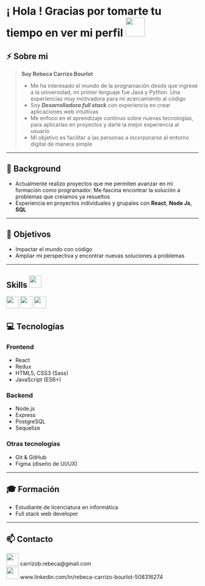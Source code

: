 <h1> ¡ Hola !  Gracias por tomarte tu tiempo en ver mi perfil <img src = "https://raw.githubusercontent.com/MartinHeinz/MartinHeinz/master/wave.gif" width = 50px> </h1>

## ⚡ **Sobre mi** 
> **Soy Rebeca Carrizo Bourlot**
>  - Me ha interesado el mundo de la programación desde que ingresé a la universidad,  mi primer lenguaje fue Java y  Python. Una experiencias muy motivadora para mi acercamiento al código
> - Soy ***Desarrolladora full stack*** con experiencia en crear aplicaciones web intuitivas
> - Me enfoco en el aprendizaje continuo sobre nuevas tecnologías, para aplicarlas en proyectos y darle la mejor experiencia al usuario
> - Mi objetivo es facilitar a las personas a incorporarse al entorno digital de manera simple

--- 

## 💼 **Background**

- Actualmente realizo proyectos que me permiten avanzar en mi formación como programador. Me fascina encontrar
la solución a problemas que creíamos ya resueltos
- Experiencia en proyectos individuales y grupales con **React**, **Node Js**, **SQL**

 --- 
 
 ## 🚀 **Objetivos**

- Impactar el mundo con código
- Ampliar mi perspectiva y encontrar nuevas soluciones a problemas

 --- 

<h2> Skills <img src = "https://media2.giphy.com/media/QssGEmpkyEOhBCb7e1/giphy.gif?cid=ecf05e47a0n3gi1bfqntqmob8g9aid1oyj2wr3ds3mg700bl&rid=giphy.gif" width = 32px> </h2>
 <img width ='32px' src ='https://www.twicpics.com/logos/twicpics-integrations/react.svg'> 
 <img width ='32px' src='https://www.twicpics.com/logos/twicpics-integrations/javascript.svg'>
 <img width ='32px' src='https://w7.pngwing.com/pngs/224/77/png-transparent-website-web-internet-css-style-css3-technology-social-media-logos-i-flat-colorful-icon-thumbnail.png'>
 
 
## 💻 **Tecnologías**

### **Frontend**  
- React  
- Redux  
- HTML5, CSS3 (Sass)  
- JavaScript (ES6+)

### **Backend**  
- Node.js  
- Express  
- PostgreSQL  
- Sequelize

### **Otras tecnologías**  
- Git & GitHub    
- Figma (diseño de UI/UX)

 ---
## 🎓 **Formación**

- Estudiante de licenciatura en informática
- Full stack web developer

 --- 
 
## 📫 **Contacto**
<div>
 <img width ='32px' src ='https://img.shields.io/badge/Gmail-D14836?style=for-the-badge&logo=gmail&logoColor=white'> 
 <span>
  carrizob.rebeca@gmail.com
 </span>
 </div>
  <div>
 <img width ='32px' src ='https://img.shields.io/badge/LinkedIn-0077B5?style=for-the-badge&logo=linkedin&logoColor=white'> 

  <span>
  www.linkedin.com/in/rebeca-carrizo-bourlot-508316274
 </span>

  
 </div>

